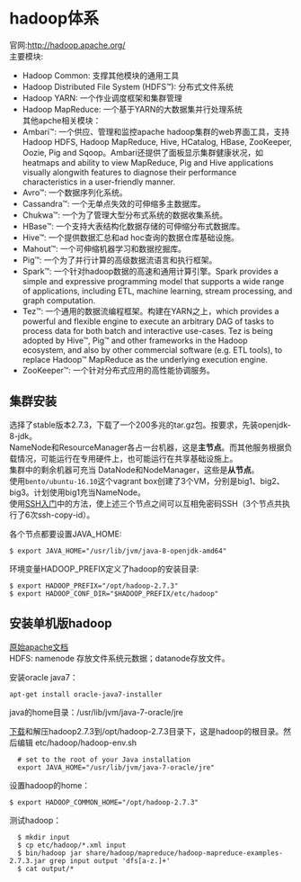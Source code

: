 
# hadoop体系
官网:http://hadoop.apache.org/  
主要模块:  
 - Hadoop Common: 支撑其他模块的通用工具  
 - Hadoop Distributed File System (HDFS™): 分布式文件系统  
 - Hadoop YARN: 一个作业调度框架和集群管理  
 - Hadoop MapReduce: 一个基于YARN的大数据集并行处理系统  
其他apche相关模块：  
 - Ambari™: 一个供应、管理和监控apache hadoop集群的web界面工具，支持Hadoop HDFS, Hadoop MapReduce, Hive, HCatalog, HBase, ZooKeeper, Oozie, Pig and Sqoop。Ambari还提供了面板显示集群健康状况，如heatmaps and ability to view MapReduce, Pig and Hive applications visually alongwith features to diagnose their performance characteristics in a user-friendly manner.  
 - Avro™: 一个数据序列化系统。  
 - Cassandra™: 一个无单点失效的可伸缩多主数据库。  
 - Chukwa™: 一个为了管理大型分布式系统的数据收集系统。  
 - HBase™: 一个支持大表结构化数据存储的可伸缩分布式数据库。  
 - Hive™: 一个提供数据汇总和ad hoc查询的数据仓库基础设施。  
 - Mahout™: 一个可伸缩机器学习和数据挖掘库。  
 - Pig™: 一个为了并行计算的高级数据流语言和执行框架。  
 - Spark™: 一个针对hadoop数据的高速和通用计算引擎。Spark provides a simple and expressive programming model that supports a wide range of applications, including ETL, machine learning, stream processing, and graph computation.  
 - Tez™: 一个通用的数据流编程框架。构建在YARN之上，which provides a powerful and flexible engine to execute an arbitrary DAG of tasks to process data for both batch and interactive use-cases. Tez is being adopted by Hive™, Pig™ and other frameworks in the Hadoop ecosystem, and also by other commercial software (e.g. ETL tools), to replace Hadoop™ MapReduce as the underlying execution engine.  
 - ZooKeeper™: 一个针对分布式应用的高性能协调服务。  

## 集群安装

选择了stable版本2.7.3，下载了一个200多兆的tar.gz包。按要求，先装openjdk-8-jdk。  
NameNode和ResourceManager各占一台机器，这是**主节点**。而其他服务根据负载情况，可能运行在专用硬件上，也可能运行在共享基础设施上。  
集群中的剩余机器可充当 DataNode和NodeManager，这些是**从节点**。  
使用```bento/ubuntu-16.10```这个vagrant box创建了3个VM，分别是big1、big2、big3。计划使用big1充当NameNode。  
使用[SSH入门](SSH入门)中的方法，使上述三个节点之间可以互相免密码SSH（3个节点共执行了6次ssh-copy-id）。  

各个节点都要设置JAVA_HOME:
```
$ export JAVA_HOME="/usr/lib/jvm/java-8-openjdk-amd64"
```
环境变量HADOOP_PREFIX定义了hadoop的安装目录:
```
$ export HADOOP_PREFIX="/opt/hadoop-2.7.3"
$ export HADOOP_CONF_DIR="$HADOOP_PREFIX/etc/hadoop"
```
## 安装单机版hadoop
[原始apache文档](http://hadoop.apache.org/docs/current/hadoop-project-dist/hadoop-common/SingleCluster.html)  
HDFS: namenode 存放文件系统元数据；datanode存放文件。  

安装oracle java7：
``` 
apt-get install oracle-java7-installer
```
java的home目录：/usr/lib/jvm/java-7-oracle/jre

[下载](http://apache.fayea.com/hadoop/common/hadoop-2.7.3/hadoop-2.7.3.tar.gz)和解压hadoop2.7.3到/opt/hadoop-2.7.3目录下，这是hadoop的根目录。然后编辑 etc/hadoop/hadoop-env.sh
```
  # set to the root of your Java installation
  export JAVA_HOME="/usr/lib/jvm/java-7-oracle/jre"
```
设置hadoop的home：
```
$ export HADOOP_COMMON_HOME="/opt/hadoop-2.7.3"
```
测试hadoop：
```
  $ mkdir input
  $ cp etc/hadoop/*.xml input
  $ bin/hadoop jar share/hadoop/mapreduce/hadoop-mapreduce-examples-2.7.3.jar grep input output 'dfs[a-z.]+'
  $ cat output/*
```